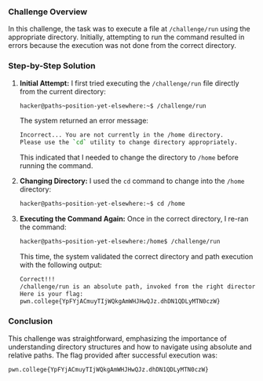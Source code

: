 ### Challenge Overview

In this challenge, the task was to execute a file at `/challenge/run` using the appropriate directory. Initially, attempting to run the command resulted in errors because the execution was not done from the correct directory.

### Step-by-Step Solution

1. **Initial Attempt:**
   I first tried executing the `/challenge/run` file directly from the current directory:

   ```bash
   hacker@paths~position-yet-elsewhere:~$ /challenge/run
   ```
   
   The system returned an error message:
   ```bash
   Incorrect... You are not currently in the /home directory.
   Please use the `cd` utility to change directory appropriately.
   ```
   This indicated that I needed to change the directory to `/home` before running the command.

2. **Changing Directory:**
   I used the `cd` command to change into the `/home` directory:

   ```bash
   hacker@paths~position-yet-elsewhere:~$ cd /home
   ```

3. **Executing the Command Again:**
   Once in the correct directory, I re-ran the command:

   ```bash
   hacker@paths~position-yet-elsewhere:/home$ /challenge/run
   ```

   This time, the system validated the correct directory and path execution with the following output:

   ```bash
   Correct!!!
   /challenge/run is an absolute path, invoked from the right directory!
   Here is your flag:
   pwn.college{YpFYjACmuyTIjWQkgAmWHJHwQJz.dhDN1QDLyMTN0czW}
   ```

### Conclusion

This challenge was straightforward, emphasizing the importance of understanding directory structures and how to navigate using absolute and relative paths. The flag provided after successful execution was:

```
pwn.college{YpFYjACmuyTIjWQkgAmWHJHwQJz.dhDN1QDLyMTN0czW}
```
